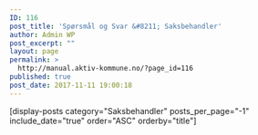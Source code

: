 ```yaml
---
ID: 116
post_title: 'Spørsmål og Svar &#8211; Saksbehandler'
author: Admin WP
post_excerpt: ""
layout: page
permalink: >
  http://manual.aktiv-kommune.no/?page_id=116
published: true
post_date: 2017-11-11 19:00:18
---
```

[display-posts category="Saksbehandler" posts_per_page="-1" include_date="true" order="ASC" orderby="title"]